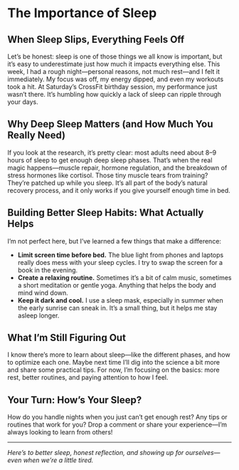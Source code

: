 # The Importance of Sleep

## When Sleep Slips, Everything Feels Off

Let’s be honest: sleep is one of those things we all know is important, but it’s easy to underestimate just how much it impacts everything else. This week, I had a rough night—personal reasons, not much rest—and I felt it immediately. My focus was off, my energy dipped, and even my workouts took a hit. At Saturday’s CrossFit birthday session, my performance just wasn’t there. It’s humbling how quickly a lack of sleep can ripple through your days.

## Why Deep Sleep Matters (and How Much You Really Need)

If you look at the research, it’s pretty clear: most adults need about 8–9 hours of sleep to get enough deep sleep phases. That’s when the real magic happens—muscle repair, hormone regulation, and the breakdown of stress hormones like cortisol. Those tiny muscle tears from training? They’re patched up while you sleep. It’s all part of the body’s natural recovery process, and it only works if you give yourself enough time in bed.

## Building Better Sleep Habits: What Actually Helps

I’m not perfect here, but I’ve learned a few things that make a difference:
- **Limit screen time before bed.** The blue light from phones and laptops really does mess with your sleep cycles. I try to swap the screen for a book in the evening.
- **Create a relaxing routine.** Sometimes it’s a bit of calm music, sometimes a short meditation or gentle yoga. Anything that helps the body and mind wind down.
- **Keep it dark and cool.** I use a sleep mask, especially in summer when the early sunrise can sneak in. It’s a small thing, but it helps me stay asleep longer.

## What I’m Still Figuring Out

I know there’s more to learn about sleep—like the different phases, and how to optimize each one. Maybe next time I’ll dig into the science a bit more and share some practical tips. For now, I’m focusing on the basics: more rest, better routines, and paying attention to how I feel.

## Your Turn: How’s Your Sleep?

How do you handle nights when you just can’t get enough rest? Any tips or routines that work for you? Drop a comment or share your experience—I’m always looking to learn from others!

---

*Here’s to better sleep, honest reflection, and showing up for ourselves—even when we’re a little tired.*
